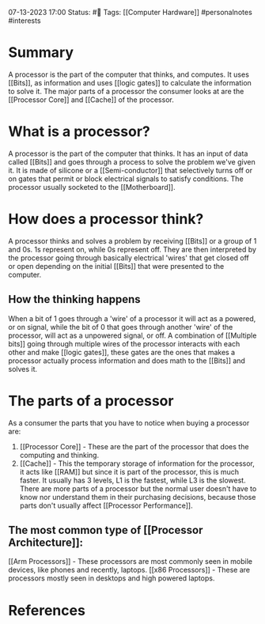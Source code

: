 
07-13-2023 17:00
Status: #📄 
Tags: [[Computer Hardware]] #personalnotes #interests 

# Summary 
A processor is the part of the computer that thinks, and computes. It uses [[Bits]], as information and uses [[logic gates]] to calculate the information to solve it. The major parts of a processor the consumer looks at are the [[Processor Core]] and [[Cache]] of the processor.

# What is a processor? 
A processor is the part of the computer that thinks. It has an input of data called [[Bits]] and goes through a process to solve the problem we've given it. It is made of silicone or a [[Semi-conductor]] that selectively turns off or on gates that permit or block electrical signals to satisfy conditions. The processor usually socketed to the [[Motherboard]].

# How does a processor think?
A processor thinks and solves a problem by receiving [[Bits]] or a group of 1 and 0s. 1s represent on, while 0s represent off. They are then interpreted by the processor going through basically electrical 'wires' that get closed off or open depending on the initial [[Bits]] that were presented to the computer. 

## How the thinking happens
When a bit of 1 goes through a 'wire' of a processor it will act as a powered, or on signal, while the bit of 0 that goes through another 'wire' of the processor, will act as a unpowered signal, or off. A combination of [[Multiple bits]] going through multiple wires of the processor interacts with each other and make [[logic gates]], these gates are the ones that makes a processor actually process information and does math to the [[Bits]] and solves it. 

# The parts of a processor
As a consumer the parts that you have to notice when buying a processor are:
1. [[Processor Core]] - These are the part of the processor that does the computing and thinking.
2. [[Cache]] - This the temporary storage of information for the processor, it acts like [[RAM]] but since it is part of the processor, this is much faster. It usually has 3 levels, L1 is the fastest, while L3 is the slowest.
There are more parts of a processor but the normal user doesn't have to know nor understand them in their purchasing decisions, because those parts don't usually affect [[Processor Performance]].

## The most common type of [[Processor Architecture]]:
[[Arm Processors]] - These processors are most commonly seen in mobile devices, like phones and recently, laptops.
[[x86 Processors]] - These are processors mostly seen in desktops and high powered laptops. 


# References
